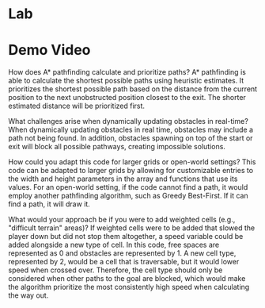 # Lab
# Demo Video


How does A* pathfinding calculate and prioritize paths?
A* pathfinding is able to calculate the shortest possible paths using heuristic estimates. It prioritizes the shortest possible path based on the distance from the current position to the next unobstructed position closest to the exit. The shorter estimated distance will be prioritized first.

What challenges arise when dynamically updating obstacles in real-time?
When dynamically updating obstacles in real time, obstacles may include a path not being found. In addition, obstacles spawning on top of the start or exit will block all possible pathways, creating impossible solutions.

How could you adapt this code for larger grids or open-world settings?
This code can be adapted to larger grids by allowing for customizable entries to the width and height parameters in the array and functions that use its values. For an open-world setting, if the code cannot find a path, it would employ another pathfinding algorithm, such as Greedy Best-First. If it can find a path, it will draw it.

What would your approach be if you were to add weighted cells (e.g., "difficult terrain" areas)?
If weighted cells were to be added that slowed the player down but did not stop them altogether, a speed variable could be added alongside a new type of cell. In this code, free spaces are represented as 0 and obstacles are represented by 1. A new cell type, represented by 2, would be a cell that is traversable, but it would lower speed when crossed over. Therefore, the cell type should only be considered when other paths to the goal are blocked, which would make the algorithm prioritize the most consistently high speed when calculating the way out.
